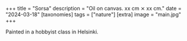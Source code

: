 +++
title = "Sorsa"
description = "Oil on canvas. xx cm ⨯ xx cm."
date = "2024-03-18"
[taxonomies]
tags = ["nature"]
[extra]
image = "main.jpg"
+++

Painted in a hobbyist class in Helsinki.
